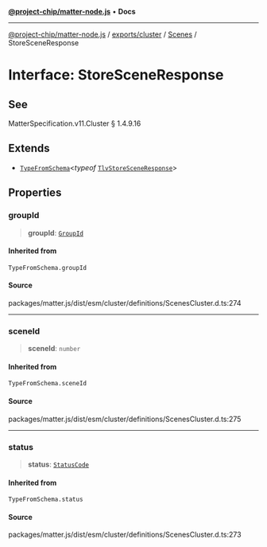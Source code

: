 [**@project-chip/matter-node.js**](../../../../../README.md) • **Docs**

***

[@project-chip/matter-node.js](../../../../../modules.md) / [exports/cluster](../../../README.md) / [Scenes](../README.md) / StoreSceneResponse

# Interface: StoreSceneResponse

## See

MatterSpecification.v11.Cluster § 1.4.9.16

## Extends

- [`TypeFromSchema`](../../../../tlv/README.md#typefromschemas)\<*typeof* [`TlvStoreSceneResponse`](../README.md#tlvstoresceneresponse)\>

## Properties

### groupId

> **groupId**: [`GroupId`](../../../../datatype/README.md#groupid)

#### Inherited from

`TypeFromSchema.groupId`

#### Source

packages/matter.js/dist/esm/cluster/definitions/ScenesCluster.d.ts:274

***

### sceneId

> **sceneId**: `number`

#### Inherited from

`TypeFromSchema.sceneId`

#### Source

packages/matter.js/dist/esm/cluster/definitions/ScenesCluster.d.ts:275

***

### status

> **status**: [`StatusCode`](../../../../interaction/enumerations/StatusCode.md)

#### Inherited from

`TypeFromSchema.status`

#### Source

packages/matter.js/dist/esm/cluster/definitions/ScenesCluster.d.ts:273
